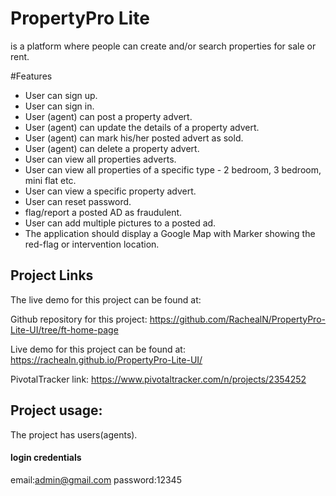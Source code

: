 #   PropertyPro Lite
is a platform where people can create and/or search properties for sale or rent.

#Features

- User can sign up.
- User can sign in.
- User (agent) can post a property advert.
- User (agent) can update the details of a property advert.
- User (agent) can mark his/her posted advert as sold.
- User (agent) can delete a property advert.
- User can view all properties adverts.
- User can view all properties of a specific type - 2 bedroom, 3 bedroom, mini flat etc.
- User can view a specific property advert.
- User can reset password.
- flag/report a posted AD as fraudulent.
- User can add multiple pictures to a posted ad.
- The application should display a Google Map with Marker showing the red-flag or
intervention location.

## Project Links
The live demo for this project can be found at:

Github repository for this project:
https://github.com/RachealN/PropertyPro-Lite-UI/tree/ft-home-page

Live demo for this project can be found at:
https://rachealn.github.io/PropertyPro-Lite-UI/

PivotalTracker link: 
https://www.pivotaltracker.com/n/projects/2354252


## Project usage:
The project has users(agents).


#### login credentials
email:admin@gmail.com
password:12345

